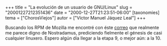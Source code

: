 +++
title = "La evolución de un usuario de GNU/Linux"
slug = "20001227212351436"
date = "2000-12-27T21:23:51-06:00"
[taxonomies]
tema = ["ChorosViejos"]
autor = ["Víctor Manuel Jáquez Leal"]
+++

Buscando los RPM de Mozilla me encontré con éste
[correo](http://people.redhat.com/blizzard/evolution.txt) que realmente
me parece digno de Nostradamus, prediciendo fielmente el génesis de casi
cualquier linuxero. Espero algún día llegar a la etapa 9, o mejor aún: a
la 10.
